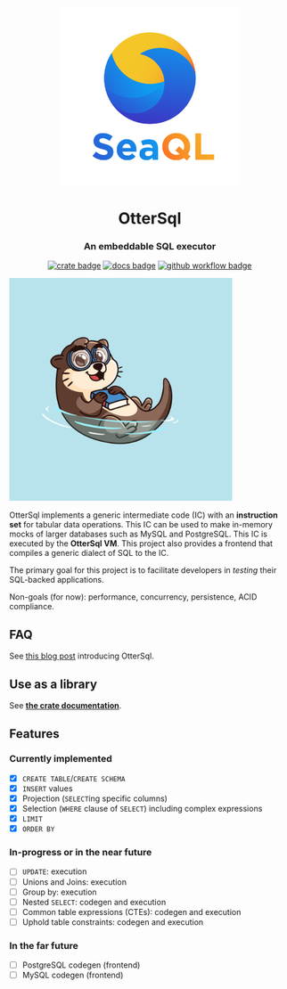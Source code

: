 <div align="center">
  <img src="./assets/SeaQL logo dual.png" width="320"/>

  <h1>OtterSql</h1>

  <h3>An embeddable SQL executor</h3>

  [![crate badge](https://img.shields.io/crates/v/otter-sql)](https://crates.io/crates/otter-sql)
  [![docs badge](https://img.shields.io/docsrs/otter-sql)](https://docs.rs/otter-sql/latest)
  [![github workflow badge](https://github.com/SeaQL/otter-sql/actions/workflows/rust.yml/badge.svg)](https://github.com/SeaQL/otter-sql/actions/workflows/rust.yml)
</div>

<!-- https://raw.githubusercontent.com/SeaQL/otter-sql/main -->

<img width="400" src="./assets/OtterSql.jpg"/>

OtterSql implements a generic intermediate code (IC) with an **instruction set** for tabular data operations. This IC can be used to make in-memory mocks of larger databases such as MySQL and PostgreSQL. This IC is executed by the **OtterSql VM**. This project also provides a frontend that compiles a generic dialect of SQL to the IC.

The primary goal for this project is to facilitate developers in *testing* their SQL-backed applications.

Non-goals (for now): performance, concurrency, persistence, ACID compliance.

## FAQ

See [this blog post](#) introducing OtterSql.

## Use as a library

See [**the crate documentation**](https://docs.rs/otter-sql/latest).

## Features

### Currently implemented

- [x] `CREATE TABLE`/`CREATE SCHEMA`
- [x] `INSERT` values
- [x] Projection (`SELECT`ing specific columns)
- [x] Selection (`WHERE` clause of `SELECT`) including complex expressions
- [x] `LIMIT`
- [x] `ORDER BY`

### In-progress or in the near future

- [ ] `UPDATE`: execution
- [ ] Unions and Joins: execution
- [ ] Group by: execution
- [ ] Nested `SELECT`: codegen and execution
- [ ] Common table expressions (CTEs): codegen and execution
- [ ] Uphold table constraints: codegen and execution

### In the far future

- [ ] PostgreSQL codegen (frontend)
- [ ] MySQL codegen (frontend)
